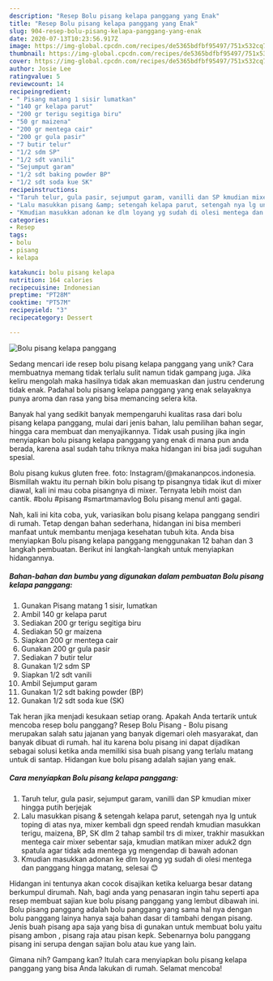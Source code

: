 ```yaml
---
description: "Resep Bolu pisang kelapa panggang yang Enak"
title: "Resep Bolu pisang kelapa panggang yang Enak"
slug: 904-resep-bolu-pisang-kelapa-panggang-yang-enak
date: 2020-07-13T10:23:56.917Z
image: https://img-global.cpcdn.com/recipes/de5365bdfbf95497/751x532cq70/bolu-pisang-kelapa-panggang-foto-resep-utama.jpg
thumbnail: https://img-global.cpcdn.com/recipes/de5365bdfbf95497/751x532cq70/bolu-pisang-kelapa-panggang-foto-resep-utama.jpg
cover: https://img-global.cpcdn.com/recipes/de5365bdfbf95497/751x532cq70/bolu-pisang-kelapa-panggang-foto-resep-utama.jpg
author: Josie Lee
ratingvalue: 5
reviewcount: 14
recipeingredient:
- " Pisang matang 1 sisir lumatkan"
- "140 gr kelapa parut"
- "200 gr terigu segitiga biru"
- "50 gr maizena"
- "200 gr mentega cair"
- "200 gr gula pasir"
- "7 butir telur"
- "1/2 sdm SP"
- "1/2 sdt vanili"
- "Sejumput garam"
- "1/2 sdt baking powder BP"
- "1/2 sdt soda kue SK"
recipeinstructions:
- "Taruh telur, gula pasir, sejumput garam, vanilli dan SP kmudian mixer hingga putih berjejak"
- "Lalu masukkan pisang &amp; setengah kelapa parut, setengah nya lg untuk toping di atas nya, mixer kembali dgn speed rendah kmudian masukkan terigu, maizena, BP, SK dlm 2 tahap sambil trs di mixer, trakhir masukkan mentega cair mixer sebentar saja, kmudian matikan mixer aduk2 dgn spatula agar tidak ada mentega yg mengendap di bawah adonan"
- "Kmudian masukkan adonan ke dlm loyang yg sudah di olesi mentega dan panggang hingga matang, selesai 😊"
categories:
- Resep
tags:
- bolu
- pisang
- kelapa

katakunci: bolu pisang kelapa 
nutrition: 164 calories
recipecuisine: Indonesian
preptime: "PT28M"
cooktime: "PT57M"
recipeyield: "3"
recipecategory: Dessert

---
```



![Bolu pisang kelapa panggang](https://img-global.cpcdn.com/recipes/de5365bdfbf95497/751x532cq70/bolu-pisang-kelapa-panggang-foto-resep-utama.jpg)

Sedang mencari ide resep bolu pisang kelapa panggang yang unik? Cara membuatnya memang tidak terlalu sulit namun tidak gampang juga. Jika keliru mengolah maka hasilnya tidak akan memuaskan dan justru cenderung tidak enak. Padahal bolu pisang kelapa panggang yang enak selayaknya punya aroma dan rasa yang bisa memancing selera kita.

Banyak hal yang sedikit banyak mempengaruhi kualitas rasa dari bolu pisang kelapa panggang, mulai dari jenis bahan, lalu pemilihan bahan segar, hingga cara membuat dan menyajikannya. Tidak usah pusing jika ingin menyiapkan bolu pisang kelapa panggang yang enak di mana pun anda berada, karena asal sudah tahu triknya maka hidangan ini bisa jadi suguhan spesial.

Bolu pisang kukus gluten free. foto: Instagram/@makananpcos.indonesia. Bismillah waktu itu pernah bikin bolu pisang tp pisangnya tidak ikut di mixer diawal, kali ini mau coba pisangnya di mixer. Ternyata lebih moist dan cantik.  #bolu #pisang #smartmamavlog Bolu pisang menul anti gagal.


Nah, kali ini kita coba, yuk, variasikan bolu pisang kelapa panggang sendiri di rumah. Tetap dengan bahan sederhana, hidangan ini bisa memberi manfaat untuk membantu menjaga kesehatan tubuh kita. Anda bisa menyiapkan Bolu pisang kelapa panggang menggunakan 12 bahan dan 3 langkah pembuatan. Berikut ini langkah-langkah untuk menyiapkan hidangannya.

<!--inarticleads1-->

##### Bahan-bahan dan bumbu yang digunakan dalam pembuatan Bolu pisang kelapa panggang:

1. Gunakan  Pisang matang 1 sisir, lumatkan
1. Ambil 140 gr kelapa parut
1. Sediakan 200 gr terigu segitiga biru
1. Sediakan 50 gr maizena
1. Siapkan 200 gr mentega cair
1. Gunakan 200 gr gula pasir
1. Sediakan 7 butir telur
1. Gunakan 1/2 sdm SP
1. Siapkan 1/2 sdt vanili
1. Ambil Sejumput garam
1. Gunakan 1/2 sdt baking powder (BP)
1. Gunakan 1/2 sdt soda kue (SK)


Tak heran jika menjadi kesukaan setiap orang. Apakah Anda tertarik untuk mencoba resep bolu panggang? Resep Bolu Pisang - Bolu pisang merupakan salah satu jajanan yang banyak digemari oleh masyarakat, dan banyak dibuat di rumah. hal itu karena bolu pisang ini dapat dijadikan sebagai solusi ketika anda memiliki sisa buah pisang yang terlalu matang untuk di santap. Hidangan kue bolu pisang adalah sajian yang enak. 

<!--inarticleads2-->

##### Cara menyiapkan Bolu pisang kelapa panggang:

1. Taruh telur, gula pasir, sejumput garam, vanilli dan SP kmudian mixer hingga putih berjejak
1. Lalu masukkan pisang &amp; setengah kelapa parut, setengah nya lg untuk toping di atas nya, mixer kembali dgn speed rendah kmudian masukkan terigu, maizena, BP, SK dlm 2 tahap sambil trs di mixer, trakhir masukkan mentega cair mixer sebentar saja, kmudian matikan mixer aduk2 dgn spatula agar tidak ada mentega yg mengendap di bawah adonan
1. Kmudian masukkan adonan ke dlm loyang yg sudah di olesi mentega dan panggang hingga matang, selesai 😊


Hidangan ini tentunya akan cocok disajikan ketika keluarga besar datang berkumpul dirumah. Nah, bagi anda yang penasaran ingin tahu seperti apa resep membuat sajian kue bolu pisang panggang yang lembut dibawah ini. Bolu pisang panggang adalah bolu panggang yang sama hal nya dengan bolu panggang lainya hanya saja bahan dasar di tambahi dengan pisang. Jenis buah pisang apa saja yang bisa di gunakan untuk membuat bolu yaitu pisang ambon , pisang raja atau pisan kepk. Sebenarnya bolu panggang pisang ini serupa dengan sajian bolu atau kue yang lain. 

Gimana nih? Gampang kan? Itulah cara menyiapkan bolu pisang kelapa panggang yang bisa Anda lakukan di rumah. Selamat mencoba!
